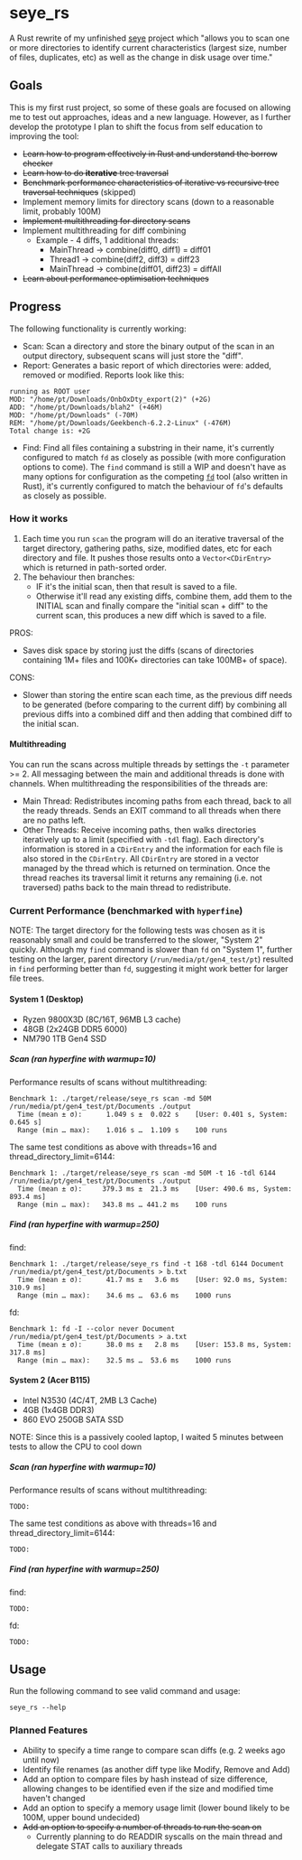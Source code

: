 # seye_rs
A Rust rewrite of my unfinished [seye](https://github.com/pericles-tpt/seye) project which "allows you to scan one or more directories to identify current characteristics (largest size, number of files, duplicates, etc) as well as the change in disk usage over time."

## Goals
This is my first rust project, so some of these goals are focused on allowing me to test out approaches, ideas and a new language. However, as I further develop the prototype I plan to shift the focus from self education to improving the tool:
- ~~Learn how to program effectively in Rust and understand the borrow checker~~
- ~~Learn how to do **iterative** tree traversal~~
- ~~Benchmark performance characteristics of iterative vs recursive tree traversal techniques~~ (skipped)
- Implement memory limits for directory scans (down to a reasonable limit, probably 100M)
- ~~Implement multithreading for directory scans~~
- Implement multithreading for diff combining
  - Example - 4 diffs, 1 additional threads:
    - MainThread -> combine(diff0, diff1) = diff01
    - Thread1    -> combine(diff2, diff3) = diff23
    - MainThread -> combine(diff01, diff23) = diffAll
- ~~Learn about performance optimisation techniques~~

## Progress
The following functionality is currently working:

- Scan: Scan a directory and store the binary output of the scan in an output directory, subsequent scans will just store the "diff".
- Report: Generates a basic report of which directories were: added, removed or modified. Reports look like this:
```
running as ROOT user
MOD: "/home/pt/Downloads/OnbOxDty_export(2)" (+2G)
ADD: "/home/pt/Downloads/blah2" (+46M)
MOD: "/home/pt/Downloads" (-70M)
REM: "/home/pt/Downloads/Geekbench-6.2.2-Linux" (-476M)
Total change is: +2G
```
- Find: Find all files containing a substring in their name, it's currently configured to match `fd` as closely as possible (with more configuration options to come). The `find` command is still a WIP and doesn't have as many options for configuration as the competing [`fd`](https://github.com/sharkdp/fd) tool (also written in Rust), it's currently configured to match the behaviour of `fd`'s defaults as closely as possible.

### How it works
1. Each time you run `scan` the program will do an iterative traversal of the target directory, gathering paths, size, modified dates, etc for each directory and file. It pushes those results onto a `Vector<CDirEntry>` which is returned in path-sorted order.
2. The behaviour then branches:
    - IF it's the initial scan, then that result is saved to a file.
    - Otherwise it'll read any existing diffs, combine them, add them to the INITIAL scan and finally compare the "initial scan + diff" to the current scan, this produces a new diff which is saved to a file.

PROS:
- Saves disk space by storing just the diffs (scans of directories containing 1M+ files and 100K+ directories can take 100MB+ of space).

CONS:
- Slower than storing the entire scan each time, as the previous diff needs to be generated (before comparing to the current diff) by combining all previous diffs into a combined diff and then adding that combined diff to the initial scan.

#### Multithreading
You can run the scans across multiple threads by settings the `-t` parameter >= 2. All messaging between the main and additional threads is done with channels. When multithreading the responsibilities of the threads are:
- Main Thread: Redistributes incoming paths from each thread, back to all the ready threads. Sends an EXIT command to all threads when there are no paths left.
- Other Threads: Receive incoming paths, then walks directories iteratively up to a limit (specified with `-tdl` flag). Each directory's information is stored in a `CDirEntry` and the information for each file is also stored in the `CDirEntry`. All `CDirEntry` are stored in a vector managed by the thread which is returned on termination. Once the thread reaches its traversal limit it returns any remaining (i.e. not traversed) paths back to the main thread to redistribute.

### Current Performance (benchmarked with `hyperfine`) 
NOTE: The target directory for the following tests was chosen as it is reasonably small and could be transferred to the slower, "System 2" quickly. Although my `find` command is slower than `fd` on "System 1", further testing on the larger, parent directory (`/run/media/pt/gen4_test/pt`) resulted in `find` performing better than `fd`, suggesting it might work better for larger file trees.

#### System 1 (Desktop)
- Ryzen 9800X3D (8C/16T, 96MB L3 cache)
- 48GB (2x24GB DDR5 6000)
- NM790 1TB Gen4 SSD

##### Scan (ran hyperfine with warmup=10)
Performance results of scans without multithreading:
```
Benchmark 1: ./target/release/seye_rs scan -md 50M /run/media/pt/gen4_test/pt/Documents ./output
  Time (mean ± σ):      1.049 s ±  0.022 s    [User: 0.401 s, System: 0.645 s]
  Range (min … max):    1.016 s …  1.109 s    100 runs
```
The same test conditions as above with threads=16 and thread_directory_limit=6144:
```
Benchmark 1: ./target/release/seye_rs scan -md 50M -t 16 -tdl 6144 /run/media/pt/gen4_test/pt/Documents ./output
  Time (mean ± σ):     379.3 ms ±  21.3 ms    [User: 490.6 ms, System: 893.4 ms]
  Range (min … max):   343.8 ms … 441.2 ms    100 runs
```

##### Find (ran hyperfine with warmup=250)
find:
```
Benchmark 1: ./target/release/seye_rs find -t 168 -tdl 6144 Document /run/media/pt/gen4_test/pt/Documents > b.txt
  Time (mean ± σ):      41.7 ms ±   3.6 ms    [User: 92.0 ms, System: 310.9 ms]
  Range (min … max):    34.6 ms …  63.6 ms    1000 runs
```
fd:
```
Benchmark 1: fd -I --color never Document /run/media/pt/gen4_test/pt/Documents > a.txt
  Time (mean ± σ):      38.0 ms ±   2.8 ms    [User: 153.8 ms, System: 317.8 ms]
  Range (min … max):    32.5 ms …  53.6 ms    1000 runs
```

#### System 2 (Acer B115)
- Intel N3530 (4C/4T, 2MB L3 Cache)
- 4GB (1x4GB DDR3)
- 860 EVO 250GB SATA SSD

NOTE: Since this is a passively cooled laptop, I waited 5 minutes between tests to allow the CPU to cool down

##### Scan (ran hyperfine with warmup=10)
Performance results of scans without multithreading:
```
TODO:
```
The same test conditions as above with threads=16 and thread_directory_limit=6144:
```
TODO:
```

##### Find (ran hyperfine with warmup=250)
find:
```
TODO:
```
fd:
```
TODO:
```

## Usage
Run the following command to see valid command and usage:
```
seye_rs --help
```

### Planned Features
- Ability to specify a time range to compare scan diffs (e.g. 2 weeks ago until now)
- Identify file renames (as another diff type like Modify, Remove and Add)
- Add an option to compare files by hash instead of size difference, allowing changes to be identified even if the size and modified time haven't changed
- Add an option to specify a memory usage limit (lower bound likely to be 100M, upper bound undecided)
- ~~Add an option to specify a number of threads to run the scan on~~
  - Currently planning to do READDIR syscalls on the main thread and delegate STAT calls to auxiliary threads  
